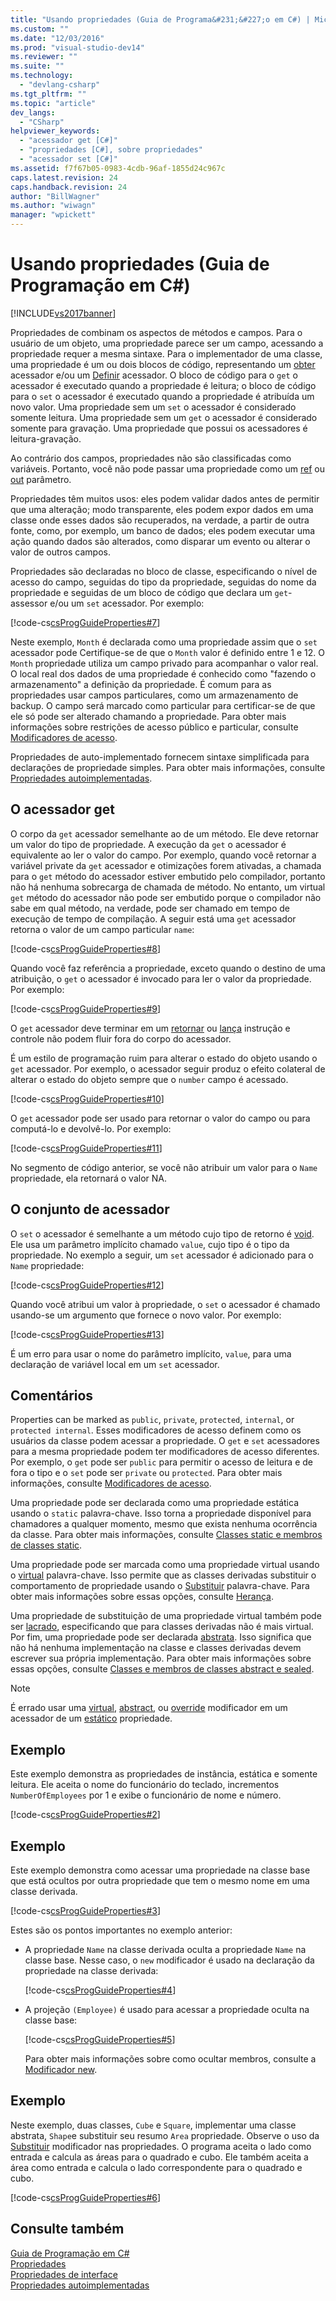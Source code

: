 ```yaml
---
title: "Usando propriedades (Guia de Programa&#231;&#227;o em C#) | Microsoft Docs"
ms.custom: ""
ms.date: "12/03/2016"
ms.prod: "visual-studio-dev14"
ms.reviewer: ""
ms.suite: ""
ms.technology: 
  - "devlang-csharp"
ms.tgt_pltfrm: ""
ms.topic: "article"
dev_langs: 
  - "CSharp"
helpviewer_keywords: 
  - "acessador get [C#]"
  - "propriedades [C#], sobre propriedades"
  - "acessador set [C#]"
ms.assetid: f7f67b05-0983-4cdb-96af-1855d24c967c
caps.latest.revision: 24
caps.handback.revision: 24
author: "BillWagner"
ms.author: "wiwagn"
manager: "wpickett"
---
```

# Usando propriedades (Guia de Programa&#231;&#227;o em C#)
[!INCLUDE[vs2017banner](../../../csharp/includes/vs2017banner.md)]

Propriedades de combinam os aspectos de métodos e campos.  Para o usuário de um objeto, uma propriedade parece ser um campo, acessando a propriedade requer a mesma sintaxe.  Para o implementador de uma classe, uma propriedade é um ou dois blocos de código, representando um  [obter](../../../csharp/language-reference/keywords/get.md) acessador e\/ou um  [Definir](../../../csharp/language-reference/keywords/set.md) acessador.  O bloco de código para o `get` o acessador é executado quando a propriedade é leitura; o bloco de código para o `set` o acessador é executado quando a propriedade é atribuída um novo valor.  Uma propriedade sem um `set` o acessador é considerado somente leitura.  Uma propriedade sem um `get` o acessador é considerado somente para gravação.  Uma propriedade que possui os acessadores é leitura\-gravação.  
  
 Ao contrário dos campos, propriedades não são classificadas como variáveis.  Portanto, você não pode passar uma propriedade como um [ref](../../../csharp/language-reference/keywords/ref.md) ou [out](../../../csharp/language-reference/keywords/out.md) parâmetro.  
  
 Propriedades têm muitos usos: eles podem validar dados antes de permitir que uma alteração; modo transparente, eles podem expor dados em uma classe onde esses dados são recuperados, na verdade, a partir de outra fonte, como, por exemplo, um banco de dados; eles podem executar uma ação quando dados são alterados, como disparar um evento ou alterar o valor de outros campos.  
  
 Propriedades são declaradas no bloco de classe, especificando o nível de acesso do campo, seguidas do tipo da propriedade, seguidas do nome da propriedade e seguidas de um bloco de código que declara um `get`\-assessor e\/ou um `set` acessador.  Por exemplo:  
  
 [!code-cs[csProgGuideProperties#7](../../../csharp/programming-guide/classes-and-structs/codesnippet/CSharp/using-properties_1.cs)]  
  
 Neste exemplo, `Month` é declarada como uma propriedade assim que o `set` acessador pode Certifique\-se de que o `Month` valor é definido entre 1 e 12.  O `Month` propriedade utiliza um campo privado para acompanhar o valor real.  O local real dos dados de uma propriedade é conhecido como "fazendo o armazenamento" a definição da propriedade. É comum para as propriedades usar campos particulares, como um armazenamento de backup.  O campo será marcado como particular para certificar\-se de que ele só pode ser alterado chamando a propriedade.  Para obter mais informações sobre restrições de acesso público e particular, consulte [Modificadores de acesso](../../../csharp/programming-guide/classes-and-structs/access-modifiers.md).  
  
 Propriedades de auto\-implementado fornecem sintaxe simplificada para declarações de propriedade simples.  Para obter mais informações, consulte [Propriedades autoimplementadas](../../../csharp/programming-guide/classes-and-structs/auto-implemented-properties.md).  
  
## O acessador get  
 O corpo da `get` acessador semelhante ao de um método.  Ele deve retornar um valor do tipo de propriedade.  A execução da `get` o acessador é equivalente ao ler o valor do campo.  Por exemplo, quando você retornar a variável private da `get` acessador e otimizações forem ativadas, a chamada para o `get` método do acessador estiver embutido pelo compilador, portanto não há nenhuma sobrecarga de chamada de método.  No entanto, um virtual `get` método do acessador não pode ser embutido porque o compilador não sabe em qual método, na verdade, pode ser chamado em tempo de execução de tempo de compilação.  A seguir está uma `get` acessador retorna o valor de um campo particular `name`:  
  
 [!code-cs[csProgGuideProperties#8](../../../csharp/programming-guide/classes-and-structs/codesnippet/CSharp/using-properties_2.cs)]  
  
 Quando você faz referência a propriedade, exceto quando o destino de uma atribuição, o `get` o acessador é invocado para ler o valor da propriedade.  Por exemplo:  
  
 [!code-cs[csProgGuideProperties#9](../../../csharp/programming-guide/classes-and-structs/codesnippet/CSharp/using-properties_3.cs)]  
  
 O `get` acessador deve terminar em um  [retornar](../../../csharp/language-reference/keywords/return.md) ou  [lança](../../../csharp/language-reference/keywords/throw.md) instrução e controle não podem fluir fora do corpo do acessador.  
  
 É um estilo de programação ruim para alterar o estado do objeto usando o `get` acessador.  Por exemplo, o acessador seguir produz o efeito colateral de alterar o estado do objeto sempre que o `number` campo é acessado.  
  
 [!code-cs[csProgGuideProperties#10](../../../csharp/programming-guide/classes-and-structs/codesnippet/CSharp/using-properties_4.cs)]  
  
 O `get` acessador pode ser usado para retornar o valor do campo ou para computá\-lo e devolvê\-lo.  Por exemplo:  
  
 [!code-cs[csProgGuideProperties#11](../../../csharp/programming-guide/classes-and-structs/codesnippet/CSharp/using-properties_5.cs)]  
  
 No segmento de código anterior, se você não atribuir um valor para o `Name` propriedade, ela retornará o valor NA.  
  
## O conjunto de acessador  
 O `set` o acessador é semelhante a um método cujo tipo de retorno é  [void](../../../csharp/language-reference/keywords/void.md).  Ele usa um parâmetro implícito chamado `value`, cujo tipo é o tipo da propriedade.  No exemplo a seguir, um `set` acessador é adicionado para o `Name` propriedade:  
  
 [!code-cs[csProgGuideProperties#12](../../../csharp/programming-guide/classes-and-structs/codesnippet/CSharp/using-properties_6.cs)]  
  
 Quando você atribui um valor à propriedade, o `set` o acessador é chamado usando\-se um argumento que fornece o novo valor.  Por exemplo:  
  
 [!code-cs[csProgGuideProperties#13](../../../csharp/programming-guide/classes-and-structs/codesnippet/CSharp/using-properties_7.cs)]  
  
 É um erro para usar o nome do parâmetro implícito, `value`, para uma declaração de variável local em um `set` acessador.  
  
## Comentários  
 Properties can be marked as `public`, `private`, `protected`, `internal`, or `protected internal`.  Esses modificadores de acesso definem como os usuários da classe podem acessar a propriedade.  O `get` e `set` acessadores para a mesma propriedade podem ter modificadores de acesso diferentes.  Por exemplo, o `get` pode ser `public` para permitir o acesso de leitura e de fora o tipo e o `set` pode ser `private` ou `protected`.  Para obter mais informações, consulte [Modificadores de acesso](../../../csharp/programming-guide/classes-and-structs/access-modifiers.md).  
  
 Uma propriedade pode ser declarada como uma propriedade estática usando o `static` palavra\-chave.  Isso torna a propriedade disponível para chamadores a qualquer momento, mesmo que exista nenhuma ocorrência da classe.  Para obter mais informações, consulte [Classes static e membros de classes static](../../../csharp/programming-guide/classes-and-structs/static-classes-and-static-class-members.md).  
  
 Uma propriedade pode ser marcada como uma propriedade virtual usando o  [virtual](../../../csharp/language-reference/keywords/virtual.md) palavra\-chave.  Isso permite que as classes derivadas substituir o comportamento de propriedade usando o  [Substituir](../../../csharp/language-reference/keywords/override.md) palavra\-chave.  Para obter mais informações sobre essas opções, consulte [Herança](../../../csharp/programming-guide/classes-and-structs/inheritance.md).  
  
 Uma propriedade de substituição de uma propriedade virtual também pode ser  [lacrado](../../../csharp/language-reference/keywords/sealed.md), especificando que para classes derivadas não é mais virtual.  Por fim, uma propriedade pode ser declarada  [abstrata](../../../csharp/language-reference/keywords/abstract.md).  Isso significa que não há nenhuma implementação na classe e classes derivadas devem escrever sua própria implementação.  Para obter mais informações sobre essas opções, consulte [Classes e membros de classes abstract e sealed](../../../csharp/programming-guide/classes-and-structs/abstract-and-sealed-classes-and-class-members.md).  
  
> [!NOTE]
>  É errado usar uma [virtual](../../../csharp/language-reference/keywords/virtual.md), [abstract](../../../csharp/language-reference/keywords/abstract.md), ou [override](../../../csharp/language-reference/keywords/override.md) modificador em um acessador de um  [estático](../../../csharp/language-reference/keywords/static.md) propriedade.  
  
## Exemplo  
 Este exemplo demonstra as propriedades de instância, estática e somente leitura.  Ele aceita o nome do funcionário do teclado, incrementos `NumberOfEmployees` por 1 e exibe o funcionário de nome e número.  
  
 [!code-cs[csProgGuideProperties#2](../../../csharp/programming-guide/classes-and-structs/codesnippet/CSharp/using-properties_8.cs)]  
  
## Exemplo  
 Este exemplo demonstra como acessar uma propriedade na classe base que está ocultos por outra propriedade que tem o mesmo nome em uma classe derivada.  
  
 [!code-cs[csProgGuideProperties#3](../../../csharp/programming-guide/classes-and-structs/codesnippet/CSharp/using-properties_9.cs)]  
  
 Estes são os pontos importantes no exemplo anterior:  
  
-   A propriedade `Name` na classe derivada oculta a propriedade `Name` na classe base.  Nesse caso, o `new` modificador é usado na declaração da propriedade na classe derivada:  
  
     [!code-cs[csProgGuideProperties#4](../../../csharp/programming-guide/classes-and-structs/codesnippet/CSharp/using-properties_10.cs)]  
  
-   A projeção `(Employee)` é usado para acessar a propriedade oculta na classe base:  
  
     [!code-cs[csProgGuideProperties#5](../../../csharp/programming-guide/classes-and-structs/codesnippet/CSharp/using-properties_11.cs)]  
  
     Para obter mais informações sobre como ocultar membros, consulte a [Modificador new](../../../csharp/language-reference/keywords/new-modifier.md).  
  
## Exemplo  
 Neste exemplo, duas classes, `Cube` e `Square`, implementar uma classe abstrata, `Shape`e substituir seu resumo `Area` propriedade.  Observe o uso da  [Substituir](../../../csharp/language-reference/keywords/override.md) modificador nas propriedades.  O programa aceita o lado como entrada e calcula as áreas para o quadrado e cubo.  Ele também aceita a área como entrada e calcula o lado correspondente para o quadrado e cubo.  
  
 [!code-cs[csProgGuideProperties#6](../../../csharp/programming-guide/classes-and-structs/codesnippet/CSharp/using-properties_12.cs)]  
  
## Consulte também  
 [Guia de Programação em C\#](../../../csharp/programming-guide/index.md)   
 [Propriedades](../../../csharp/programming-guide/classes-and-structs/properties.md)   
 [Propriedades de interface](../../../csharp/programming-guide/classes-and-structs/interface-properties.md)   
 [Propriedades autoimplementadas](../../../csharp/programming-guide/classes-and-structs/auto-implemented-properties.md)